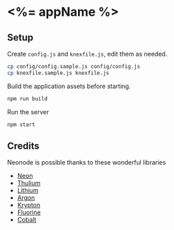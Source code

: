 # <%= appName %>

## Setup

Create `config.js` and `knexfile.js`, edit them as needed.

```sh
cp config/config.sample.js config/config.js
cp knexfile.sample.js knexfile.js
```

Build the application assets before starting.

```sh
npm run build
```

Run the server

```sh
npm start
```

## Credits

Neonode is possible thanks to these wonderful libraries

- [Neon][3]
- [Thulium][4]
- [Lithium][5]
- [Argon][6]
- [Krypton][9]
- [Fluorine][7]
- [Cobalt][8]

[3]: https://github.com/azendal/neon
[4]: https://github.com/freshout-dev/thulium
[5]: https://github.com/freshout-dev/lithium
[6]: https://github.com/sgarza/argon/tree/node-callback-convention
[7]: https://github.com/freshout-dev/fluorine
[8]: https://github.com/benbeltran/cobalt
[9]: https://github.com/sgarza/krypton
